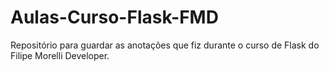 # Aulas-Curso-Flask-FMD
Repositório para guardar as anotações que fiz durante o curso de Flask do Filipe Morelli Developer.
